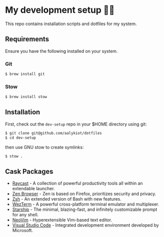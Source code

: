 # My development setup 👨‍💻 

This repo contains installation scripts and dotfiles for my system.

## Requirements

Ensure you have the following installed on your system.

### Git

```sh
$ brew install git
```

### Stow

```sh
$ brew install stow
```

## Installation

First, check out the `dev-setup` repo in your $HOME directory using git:

```sh
$ git clone git@github.com/aalykiot/dotfiles
$ cd dev-setup
```

then use GNU stow to create symlinks:

```sh
$ stow .
```

## Cask Packages

- [Raycast](https://raycast.com) - A collection of powerful productivity tools all within an extendable launcher.
- [Zen Browser](https://zen-browser.app) - Zen is based on Firefox, prioritizes security and privacy.
- [Zsh](https://www.zsh.org/) - An extended version of Bash with new features.
- [WezTerm](https://wezfurlong.org/wezterm/index.html) - A powerful cross-platform terminal emulator and multiplexer.
- [Starship](https://starship.rs/) - The minimal, blazing-fast, and infinitely customizable prompt for any shell.
- [NeoVim](https://neovim.io/) - Hyperextensible Vim-based text editor.
- [Visual Studio Code](https://code.visualstudio.com/) - Integrated development environment developed by Microsoft.

